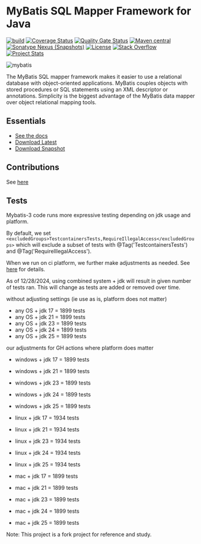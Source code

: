 MyBatis SQL Mapper Framework for Java
=====================================

[![build](https://github.com/mybatis/mybatis-3/actions/workflows/ci.yaml/badge.svg)](https://github.com/mybatis/mybatis-3/actions?query=workflow%3A%22Java+CI%22)
[![Coverage Status](https://coveralls.io/repos/mybatis/mybatis-3/badge.svg?branch=master&service=github)](https://coveralls.io/github/mybatis/mybatis-3?branch=master)
[![Quality Gate Status](https://sonarcloud.io/api/project_badges/measure?project=mybatis_mybatis-3&metric=alert_status)](https://sonarcloud.io/summary/new_code?id=mybatis_mybatis-3)
[![Maven central](https://maven-badges.herokuapp.com/maven-central/org.mybatis/mybatis/badge.svg)](https://maven-badges.herokuapp.com/maven-central/org.mybatis/mybatis)
[![Sonatype Nexus (Snapshots)](https://img.shields.io/nexus/s/https/oss.sonatype.org/org.mybatis/mybatis.svg)](https://oss.sonatype.org/content/repositories/snapshots/org/mybatis/mybatis/)
[![License](https://img.shields.io/:license-apache-brightgreen.svg)](https://www.apache.org/licenses/LICENSE-2.0.html)
[![Stack Overflow](https://img.shields.io/:stack%20overflow-mybatis-brightgreen.svg)](https://stackoverflow.com/questions/tagged/mybatis)
[![Project Stats](https://www.openhub.net/p/mybatis/widgets/project_thin_badge.gif)](https://www.openhub.net/p/mybatis)

![mybatis](https://mybatis.org/images/mybatis-logo.png)

The MyBatis SQL mapper framework makes it easier to use a relational database with object-oriented applications.
MyBatis couples objects with stored procedures or SQL statements using an XML descriptor or annotations.
Simplicity is the biggest advantage of the MyBatis data mapper over object relational mapping tools.

Essentials
----------

* [See the docs](https://mybatis.org/mybatis-3)
* [Download Latest](https://github.com/mybatis/mybatis-3/releases)
* [Download Snapshot](https://oss.sonatype.org/content/repositories/snapshots/org/mybatis/mybatis/)

Contributions
-------------

See [here](CONTRIBUTING.md)

Tests
-----

Mybatis-3 code runs more expressive testing depending on jdk usage and platform.

By default, we set ```<excludedGroups>TestcontainersTests,RequireIllegalAccess</excludedGroups>``` which will exclude a subset of tests with @Tag('TestcontainersTests') and @Tag('RequireIllegalAccess').

When we run on ci platform, we further make adjustments as needed.  See [here](.github/workflows/ci.yaml) for details.

As of 12/28/2024, using combined system + jdk will result in given number of tests ran.  This will change as tests are added or removed over time.

without adjusting settings (ie use as is, platform does not matter)

- any OS + jdk 17 = 1899 tests
- any OS + jdk 21 = 1899 tests
- any OS + jdk 23 = 1899 tests
- any OS + jdk 24 = 1899 tests
- any OS + jdk 25 = 1899 tests

our adjustments for GH actions where platform does matter

- windows + jdk 17 = 1899 tests
- windows + jdk 21 = 1899 tests
- windows + jdk 23 = 1899 tests
- windows + jdk 24 = 1899 tests
- windows + jdk 25 = 1899 tests

- linux + jdk 17 = 1934 tests
- linux + jdk 21 = 1934 tests
- linux + jdk 23 = 1934 tests
- linux + jdk 24 = 1934 tests
- linux + jdk 25 = 1934 tests

- mac + jdk 17 = 1899 tests
- mac + jdk 21 = 1899 tests
- mac + jdk 23 = 1899 tests
- mac + jdk 24 = 1899 tests
- mac + jdk 25 = 1899 tests

Note: This project is a fork project for reference and study.